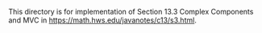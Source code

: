 This directory is for implementation of Section 13.3 Complex Components and MVC
in https://math.hws.edu/javanotes/c13/s3.html.
